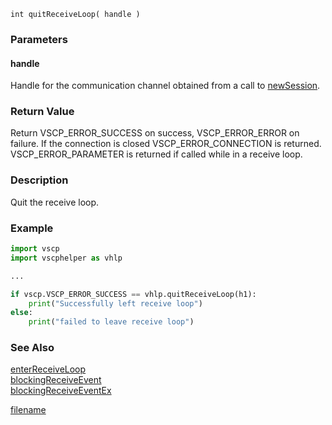 

```clike
int quitReceiveLoop( handle )
```

### Parameters

#### handle
Handle for the communication channel obtained from a call to [newSession](newsession.md).

### Return Value
Return VSCP_ERROR_SUCCESS on success, VSCP_ERROR_ERROR on failure. If the connection is closed VSCP_ERROR_CONNECTION is returned. VSCP_ERROR_PARAMETER is returned if called while in a receive loop. 

### Description
Quit the receive loop. 


### Example


```python
import vscp
import vscphelper as vhlp

...

if vscp.VSCP_ERROR_SUCCESS == vhlp.quitReceiveLoop(h1):
    print("Successfully left receive loop")
else:
    print("failed to leave receive loop")
```

### See Also
[enterReceiveLoop](enterreceiveloop.md)  
[blockingReceiveEvent](blockingreceiveevent.md)  
[blockingReceiveEventEx](blockingreceiveeventex.md)



[filename](./bottom_copyright.md ':include')
